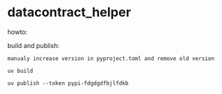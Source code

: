 # datacontract_helper

howto:

build and publish:

```
manualy increase version in pyproject.toml and remove old version

uv build

uv publish --token pypi-fdgdgdfbjlfdkb
```